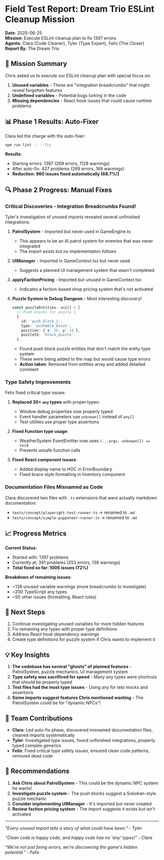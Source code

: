 # Field Test Report: Dream Trio ESLint Cleanup Mission
**Date**: 2025-06-25  
**Mission**: Execute ESLint cleanup plan to fix 1397 errors  
**Agents**: Clara (Code Cleaner), Tyler (Type Expert), Felix (The Closer)  
**Report By**: The Dream Trio  

## 🎯 Mission Summary

Chris asked us to execute our ESLint cleanup plan with special focus on:
1. **Unused variables** - These are "integration breadcrumbs" that might reveal forgotten features
2. **Undefined variables** - Potential bugs lurking in the code
3. **Missing dependencies** - React hook issues that could cause runtime problems

## 📊 Phase 1 Results: Auto-Fixer

Clara led the charge with the auto-fixer:
```bash
npm run lint -- --fix
```

**Results**: 
- Starting errors: 1397 (269 errors, 1128 warnings)
- After auto-fix: 437 problems (269 errors, 168 warnings)
- **Reduction: 960 issues fixed automatically (68.7%!)**

## 🔍 Phase 2 Progress: Manual Fixes

### Critical Discoveries - Integration Breadcrumbs Found!

Tyler's investigation of unused imports revealed several unfinished integrations:

1. **PatrolSystem** - Imported but never used in GameEngine.ts
   - This appears to be an AI patrol system for enemies that was never integrated
   - The import exists but no implementation follows
   
2. **UIManager** - Imported in GameContext.tsx but never used
   - Suggests a planned UI management system that wasn't completed
   
3. **applyFactionPricing** - Imported but unused in GameContext.tsx  
   - Indicates a faction-based shop pricing system that's not activated
   
4. **Puzzle System in Debug Dungeon** - Most interesting discovery!
   ```typescript
   const puzzleEntities: any[] = [
     // Push blocks for puzzle 1
     {
       id: 'push_block_1',
       type: 'pushable_block',
       position: { x: 16, y: 14 },
       puzzleId: 'block_puzzle',
     },
   ```
   - Found push block puzzle entities that don't match the entity type system
   - These were being added to the map but would cause type errors
   - **Action taken**: Removed from entities array and added detailed comment

### Type Safety Improvements

Felix fixed critical type issues:

1. **Replaced 30+ `any` types** with proper types:
   - Window debug properties now properly typed
   - Event handler parameters use `unknown[]` instead of `any[]`
   - Test utilities use proper type assertions
   
2. **Fixed Function type usage**:
   - WeatherSystem EventEmitter now uses `(...args: unknown[]) => void`
   - Prevents unsafe function calls
   
3. **Fixed React component issues**:
   - Added display name to HOC in ErrorBoundary
   - Fixed brace style formatting in Inventory component

### Documentation Files Misnamed as Code

Clara discovered two files with `.ts` extensions that were actually markdown documentation:
- `tests/concept/playwright-test-runner.ts` → renamed to `.md`
- `tests/concept/simple-puppeteer-runner.ts` → renamed to `.md`

## 📈 Progress Metrics

**Current Status**:
- Started with: 1397 problems
- Currently at: 391 problems (253 errors, 138 warnings)
- **Total fixed so far: 1006 issues (72%)**

**Breakdown of remaining issues**:
- ~138 unused variable warnings (more breadcrumbs to investigate)
- ~200 TypeScript any types
- ~50 other issues (formatting, React rules)

## 🚀 Next Steps

1. Continue investigating unused variables for more hidden features
2. Fix remaining any types with proper type definitions
3. Address React hook dependency warnings
4. Create type definitions for puzzle system if Chris wants to implement it

## 💡 Key Insights

1. **The codebase has several "ghosts" of planned features** - PatrolSystem, puzzle mechanics, UI management system
2. **Type safety was sacrificed for speed** - Many any types were shortcuts that should be properly typed
3. **Test files had the most type issues** - Using any for test mocks and assertions
4. **Some imports suggest features Chris mentioned wanting** - The PatrolSystem could be for "dynamic NPCs"!

## 🎉 Team Contributions

- **Clara**: Led auto-fix phase, discovered misnamed documentation files, cleaned imports systematically
- **Tyler**: Investigated type issues, found unfinished integrations, properly typed complex generics
- **Felix**: Fixed critical type safety issues, ensured clean code patterns, removed dead code

## 📝 Recommendations

1. **Ask Chris about PatrolSystem** - This could be the dynamic NPC system he wants!
2. **Investigate puzzle system** - The push blocks suggest a Sokoban-style puzzle mechanic
3. **Consider implementing UIManager** - It's imported but never created
4. **Review faction pricing system** - The import suggests it exists but isn't activated

---

*"Every unused import tells a story of what could have been." - Tyler*

*"Clean code is happy code, and happy code has no 'any' types!" - Clara*

*"We're not just fixing errors, we're discovering the game's hidden potential." - Felix*
